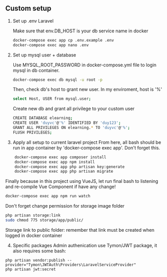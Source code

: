 ## Custom setup

1. Set up .env Laravel

    Make sure that env.DB_HOST is your db service name in docker

    ```bash
    docker-compose exec app cp .env.example .env
    docker-compose exec app nano .env
    ```

2. Set up mysql user + database

    Use MYSQL_ROOT_PASSWORD in docker-compose.yml file to login mysql in db container.

    ```bash
    docker-compose exec db mysql -u root -p
    ```

    Then, check db's host to grant new user. In my enviroment, host is '%'

    ```bash
    select Host, USER from mysql.user;
    ```

    Create new db and grant all privilege to your custom user

    ```bash
    CREATE DATABASE elearning;
    CREATE USER 'duyvc'@'%' IDENTIFIED BY 'duy123';
    GRANT ALL PRIVILEGES ON elearning.* TO 'duyvc'@'%';
    FLUSH PRIVILEGES;
    ```

3. Apply all setup to current laravel project
From here, all bash should be run in app container by 'docker-compose exec app'. Don't forget this.

```bash 
    docker-compose exec app composer install 
    docker-compose exec app npm install 
    docker-compose exec app php artisan key:generate 
    docker-compose exec app php artisan migrate
```
Finally because in this project using VueJS, let run final bash to listening and
re-compile Vue Component if have any change!

```bash
docker-compose exec app npm run watch
```

Don't forget change permission for storage image folder
```bash
php artisan storage:link
sudo chmod 775 storage/app/public/
```

Storage link to public folder: remember that link must be created when logged in docker container

4. Specific packages
Admin authenication use Tymon/JWT package, it also requires some bash:
```
php artisan vendor:publish --provider="Tymon\JWTAuth\Providers\LaravelServiceProvider"
php artisan jwt:secret
```